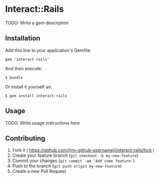 # Interact::Rails

TODO: Write a gem description

## Installation

Add this line to your application's Gemfile:

    gem 'interact-rails'

And then execute:

    $ bundle

Or install it yourself as:

    $ gem install interact-rails

## Usage

TODO: Write usage instructions here

## Contributing

1. Fork it ( https://github.com/[my-github-username]/interact-rails/fork )
2. Create your feature branch (`git checkout -b my-new-feature`)
3. Commit your changes (`git commit -am 'Add some feature'`)
4. Push to the branch (`git push origin my-new-feature`)
5. Create a new Pull Request
